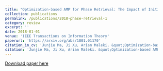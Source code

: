 ```yaml
---
title: "Optimization-based AMP for Phase Retrieval: The Impact of Initialization and $\\ell_2$-regularization"
collection: publications
permalink: /publications/2018-phase-retrieval-1
category: review
excerpt: ''
date: 2018-01-01
venue: 'IEEE Transactions on Information Theory'
paperurl: 'https://arxiv.org/abs/1801.01170'
citation_in_cv: 'Junjie Ma, Ji Xu, Arian Maleki. &quot;Optimization-based AMP for Phase Retrieval: The Impact of Initialization and $\ell_2$-regularization&quot; <i> Under review of IEEE Transactions on Information Theory </i>, 2018.'
citation: 'Junjie Ma, Ji Xu, Arian Maleki. &quot;Optimization-based AMP for Phase Retrieval: The Impact of Initialization and $\ell_2$-regularization&quot; <i> Under review of IEEE Transactions on Information Theory </i>, 2018.'
---
```



[Download paper here](https://arxiv.org/pdf/1801.01170.pdf)
